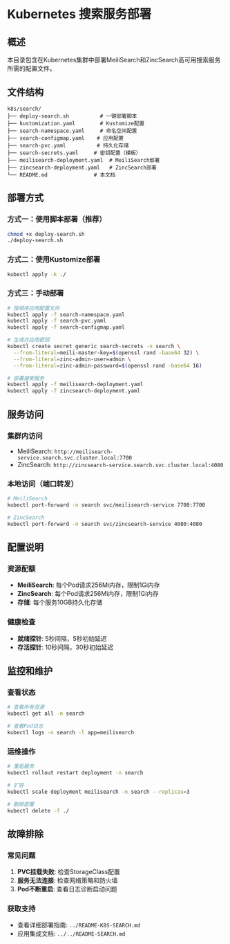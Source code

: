 # Kubernetes 搜索服务部署

## 概述
本目录包含在Kubernetes集群中部署MeiliSearch和ZincSearch高可用搜索服务所需的配置文件。

## 文件结构
```
k8s/search/
├── deploy-search.sh          # 一键部署脚本
├── kustomization.yaml        # Kustomize配置
├── search-namespace.yaml     # 命名空间配置
├── search-configmap.yaml    # 应用配置
├── search-pvc.yaml          # 持久化存储
├── search-secrets.yaml     # 密钥配置（模板）
├── meilisearch-deployment.yaml  # MeiliSearch部署
├── zincsearch-deployment.yaml   # ZincSearch部署
└── README.md               # 本文档
```

## 部署方式

### 方式一：使用脚本部署（推荐）
```bash
chmod +x deploy-search.sh
./deploy-search.sh
```

### 方式二：使用Kustomize部署
```bash
kubectl apply -k ./
```

### 方式三：手动部署
```bash
# 按顺序应用配置文件
kubectl apply -f search-namespace.yaml
kubectl apply -f search-pvc.yaml
kubectl apply -f search-configmap.yaml

# 生成并应用密钥
kubectl create secret generic search-secrets -n search \
  --from-literal=meili-master-key=$(openssl rand -base64 32) \
  --from-literal=zinc-admin-user=admin \
  --from-literal=zinc-admin-password=$(openssl rand -base64 16)

# 部署搜索服务
kubectl apply -f meilisearch-deployment.yaml
kubectl apply -f zincsearch-deployment.yaml
```

## 服务访问

### 集群内访问
- MeiliSearch: `http://meilisearch-service.search.svc.cluster.local:7700`
- ZincSearch: `http://zincsearch-service.search.svc.cluster.local:4080`

### 本地访问（端口转发）
```bash
# MeiliSearch
kubectl port-forward -n search svc/meilisearch-service 7700:7700

# ZincSearch
kubectl port-forward -n search svc/zincsearch-service 4080:4080
```

## 配置说明

### 资源配额
- **MeiliSearch**: 每个Pod请求256Mi内存，限制1Gi内存
- **ZincSearch**: 每个Pod请求256Mi内存，限制1Gi内存
- **存储**: 每个服务10GB持久化存储

### 健康检查
- **就绪探针**: 5秒间隔，5秒初始延迟
- **存活探针**: 10秒间隔，30秒初始延迟

## 监控和维护

### 查看状态
```bash
# 查看所有资源
kubectl get all -n search

# 查看Pod日志
kubectl logs -n search -l app=meilisearch
```

### 运维操作
```bash
# 重启服务
kubectl rollout restart deployment -n search

# 扩容
kubectl scale deployment meilisearch -n search --replicas=3

# 删除部署
kubectl delete -f ./
```

## 故障排除

### 常见问题
1. **PVC挂载失败**: 检查StorageClass配置
2. **服务无法连接**: 检查网络策略和防火墙
3. **Pod不断重启**: 查看日志诊断启动问题

### 获取支持
- 查看详细部署指南: `../README-K8S-SEARCH.md`
- 应用集成文档: `../../README-SEARCH.md`